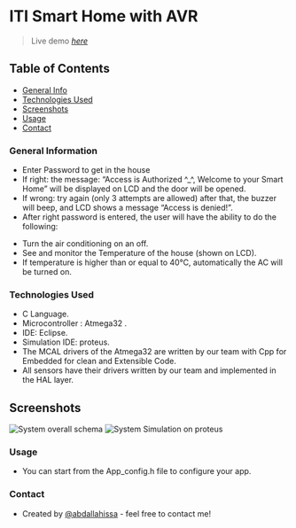 # ITI Smart Home with AVR

> Live demo [_here_](https://youtu.be/0O8kt2rJCtU)

## Table of Contents
* [General Info](#general-information)
* [Technologies Used](#technologies-used)
* [Screenshots](#screenshots)
* [Usage](#usage)
* [Contact](#contact)


### General Information

- Enter Password to get in the house
-	If right: the message: “Access is Authorized ^_^, Welcome to your Smart Home” will be displayed on LCD and the door will be opened.
-	If wrong: try again (only 3 attempts are allowed) after that, the buzzer will beep, and LCD shows a message “Access is denied!”.
-	After right password is entered, the user will have the ability to do the following:
  *	Turn the air conditioning on an off.
  *	See and monitor the Temperature of the house (shown on LCD).
  *	If temperature is higher than or equal to 40°C, automatically the AC will be turned on.


### Technologies Used

- C Language.
- Microcontroller : Atmega32 .
- IDE: Eclipse.
- Simulation IDE: proteus.
- The MCAL drivers of the Atmega32 are written by our team with Cpp for Embedded for clean and Extensible Code.
- All sensors have their drivers written by our team and implemented in the HAL layer.



## Screenshots

![System overall schema](https://user-images.githubusercontent.com/41482404/201833474-ebe98d70-4f52-439d-af29-841c713ea46d.png)
![System Simulation on proteus](https://user-images.githubusercontent.com/41482404/201833735-6761a217-a539-464a-8a0c-c802a83a8355.jpeg)




### Usage

- You can start from the App_config.h file to configure your app.


### Contact
- Created by [@abdallahissa](https://www.linkedin.com/in/abdallaissa/) - feel free to contact me!

